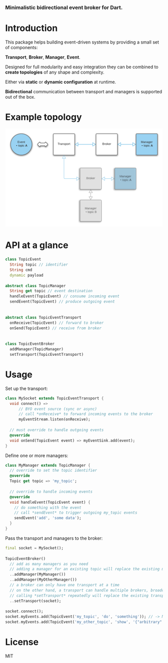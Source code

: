 ### Minimalistic bidirectional event broker for Dart.

# Introduction

This package helps building event-driven systems by providing a small set of components: 

**Transport**, **Broker**, **Manager**, **Event**.

Designed for full modularity and easy integration they can be combined to **create topologies** of any shape and complexity. 

Either via **static** or **dynamic configuration** at runtime. 

**Bidirectional** communication between transport and managers is supported out of the box. 

# Example topology

![architecture](./doc/architecture.png)

# API at a glance

```dart
class TopicEvent 
  String topic // identifier
  String cmd
  dynamic payload

abstract class TopicManager
  String get topic // event destination
  handleEvent(TopicEvent) // consume incoming event
  sendEvent(TopicEvent) // produce outgoing event


abstract class TopicEventTransport
  onReceive(TopicEvent) // forward to broker
  onSend(TopicEvent) // receive from broker


class TopicEventBroker
  addManager(TopicManager)
  setTransport(TopicEventTransport)

```

# Usage

Set up the transport:

```dart
class MySocket extends TopicEventTransport {
  void connect() =>
      // BYO event source (sync or async)
      // call *onReceive* to forward incoming events to the broker
      myEventStream.listen(onReceive);

  // must override to handle outgoing events
  @override
  void onSend(TopicEvent event) => myEventSink.add(event);
}
```

Define one or more managers:

```dart
class MyManager extends TopicManager {
  // override to set the topic identifier
  @override
  Topic get topic => 'my_topic';

  // override to handle incoming events
  @override
  void handleEvent(TopicEvent event) {
    // do something with the event
    // call *sendEvent* to trigger outgoing my_topic events
    sendEvent('add', 'some data');
  }
}
```

Pass the transport and managers to the broker:

```dart
final socket = MySocket();

TopicEventBroker()
  // add as many managers as you need
  // adding a manager for an existing topic will replace the existing manager
  ..addManager(MyManager())
  ..addManager(MyOtherManager())
  // a broker can only have one transport at a time
  // on the other hand, a transport can handle multiple brokers, broadcasting incoming events
  // calling *setTransport* repeatedly will replace the existing transport and deregister the broker from it  
  ..setTransport(socket);

socket.connect();
socket.myEvents.add(TopicEvent('my_topic', 'do', 'something')); // -> MyManager
socket.myEvents.add(TopicEvent('my_other_topic', 'show', '{"arbitrary": "data"}')); // -> MyOtherManager
```

# License

MIT